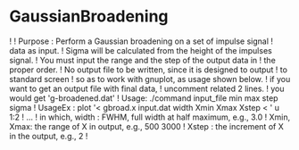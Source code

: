 # GaussianBroadening
! ! Purpose : Perform a Gaussian broadening on a set of impulse signal ! data as input. !           Sigma will be calculated from the height of the impulses  signal. !           You must input the range and the step of the output data in !           the proper order. !           No output file to be written, since it is designed to output !           to standard screen !           so as to work with gnuplot, as usage shown below. !           if you want to get an output file with final data, !           uncomment related 2 lines. !           you would get 'g-broadened.dat' ! Usage:  ./command input_file min max step sigma ! UsageEx : plot '&lt; gbroad.x input.dat width Xmin Xmax Xstep &lt; ' u 1:2 ! ... !           in which, width     : FWHM, full width at half maximum,        e.g., 3.0 !                     Xmin, Xmax: the range of X in output, e.g., 500          3000 !                     Xstep     : the increment of X in the output,  e.g., 2 !
